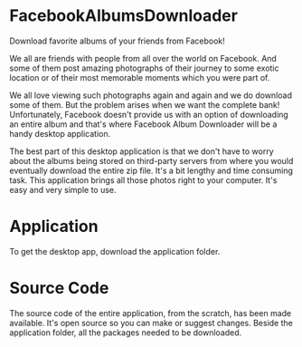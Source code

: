FacebookAlbumsDownloader
========================

Download favorite albums of your friends from Facebook!

We all are friends with people from all over the world on Facebook. And some of them post amazing  photographs of their journey to some exotic location or of their most memorable moments which you were part of.

We all love viewing such photographs again and again and we do download some of them. But the problem arises when we want the complete bank! Unfortunately, Facebook doesn't provide us with an option of downloading an entire album and that's where Facebook Album Downloader will be a handy desktop application.

The best part of this desktop application is that we don't have to worry about the albums being stored on third-party servers from where you would eventually download the entire zip file. It's a bit lengthy and time consuming task. This application brings all those photos right to your computer. It's easy and very simple to use.


Application
===========

To get the desktop app, download the application folder.


Source Code
===========

The source code of the entire application, from the scratch, has been made available. It's open source so you can make or suggest changes.
Beside the application folder, all the packages needed to be downloaded.
